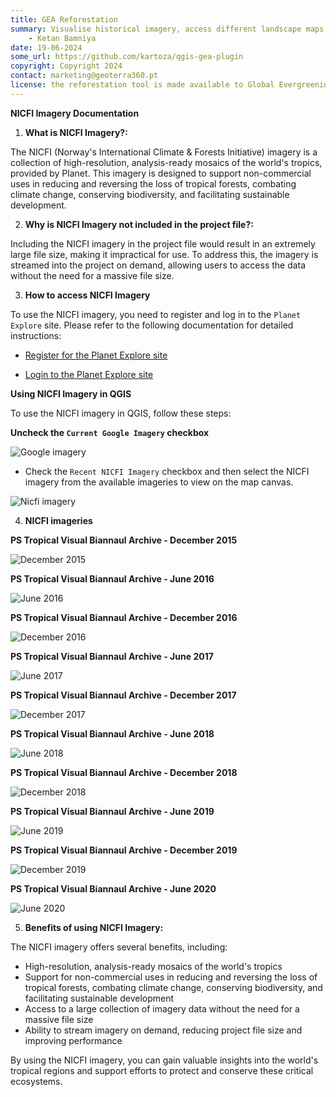 ```yaml
---
title: GEA Reforestation
summary: Visualise historical imagery, access different landscape maps and generate reports for potential afforestation sites.
    - Ketan Bamniya
date: 19-06-2024
some_url: https://github.com/kartoza/qgis-gea-plugin
copyright: Copyright 2024
contact: marketing@geoterra360.pt
license: the reforestation tool is made available to Global Evergreening Global Alliance (GEA) under a non-exclusive, sub-licensable, perpetual, irrevocable, royalty-free licence. This which allows GEA to use and replicate the QGIS plugin and tool for the appointed project areas in Kenya, Uganda, and Malawi; and any other carbon offset future project areas managed, operated, and undertaken by GEA. The reforestation tool concept, functionality, and operations, as well as the physical QGIS plugin are covered, considered, and always remain the Intellectual Property of GT360.
---
```


**NICFI Imagery Documentation**

1. **What is NICFI Imagery?:** 

The NICFI (Norway's International Climate & Forests Initiative) imagery is a collection of high-resolution, analysis-ready mosaics of the world's tropics, provided by Planet. This imagery is designed to support non-commercial uses in reducing and reversing the loss of tropical forests, combating climate change, conserving biodiversity, and facilitating sustainable development.

2. **Why is NICFI Imagery not included in the project file?:**

Including the NICFI imagery in the project file would result in an extremely large file size, making it impractical for use. To address this, the imagery is streamed into the project on demand, allowing users to access the data without the need for a massive file size.

3. **How to access NICFI Imagery**

To use the NICFI imagery, you need to register and log in to the `Planet Explore` site. Please refer to the following documentation for detailed instructions:

* [Register for the Planet Explore site](./sign-up.md)

* [Login to the Planet Explore site](./login.md)

**Using NICFI Imagery in QGIS**

To use the NICFI imagery in QGIS, follow these steps:

**Uncheck the `Current Google Imagery` checkbox**

![Google imagery](./img/nicfi-imagery-1.png)

* Check the `Recent NICFI Imagery` checkbox and then select the NICFI imagery from the available imageries to view on the map canvas.

![Nicfi imagery](./img/nicfi-imagery-2.png)

4. **NICFI imageries**

**PS Tropical Visual Biannaul Archive - December 2015**

![December 2015](./img/nicfi-imagery-3.png)

**PS Tropical Visual Biannaul Archive - June 2016**

![June 2016](./img/nicfi-imagery-4.png)

**PS Tropical Visual Biannaul Archive - December 2016**

![December 2016](./img/nicfi-imagery-5.png)

**PS Tropical Visual Biannaul Archive - June 2017**

![June 2017](./img/nicfi-imagery-6.png)

**PS Tropical Visual Biannaul Archive - December 2017**

![December 2017](./img/nicfi-imagery-7.png)

**PS Tropical Visual Biannaul Archive - June 2018**

![June 2018](./img/nicfi-imagery-8.png)

**PS Tropical Visual Biannaul Archive - December 2018**

![December 2018](./img/nicfi-imagery-9.png)

**PS Tropical Visual Biannaul Archive - June 2019**

![June 2019](./img/nicfi-imagery-10.png)

**PS Tropical Visual Biannaul Archive - December 2019**

![December 2019](./img/nicfi-imagery-11.png)

**PS Tropical Visual Biannaul Archive - June 2020**

![June 2020](./img/nicfi-imagery-12.png)

5. **Benefits of using NICFI Imagery:**

The NICFI imagery offers several benefits, including:

* High-resolution, analysis-ready mosaics of the world's tropics
* Support for non-commercial uses in reducing and reversing the loss of tropical forests, combating climate change, conserving biodiversity, and facilitating sustainable development
* Access to a large collection of imagery data without the need for a massive file size
* Ability to stream imagery on demand, reducing project file size and improving performance

By using the NICFI imagery, you can gain valuable insights into the world's tropical regions and support efforts to protect and conserve these critical ecosystems.